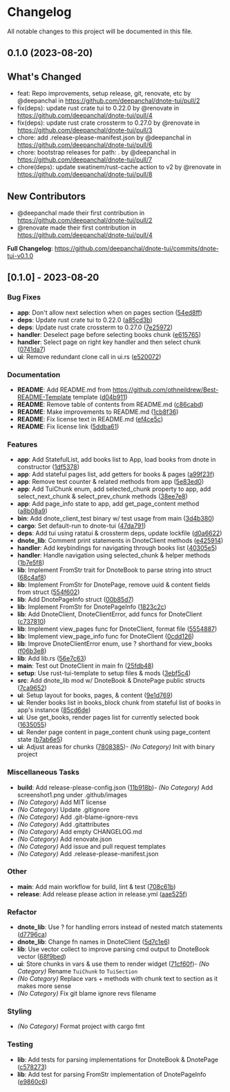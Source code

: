 # Changelog

All notable changes to this project will be documented in this file.

## 0.1.0 (2023-08-20)

## What's Changed
* feat: Repo improvements, setup release, git, renovate, etc by @deepanchal in https://github.com/deepanchal/dnote-tui/pull/2
* fix(deps): update rust crate tui to 0.22.0 by @renovate in https://github.com/deepanchal/dnote-tui/pull/4
* fix(deps): update rust crate crossterm to 0.27.0 by @renovate in https://github.com/deepanchal/dnote-tui/pull/3
* chore: add .release-please-manifest.json by @deepanchal in https://github.com/deepanchal/dnote-tui/pull/6
* chore: bootstrap releases for path: . by @deepanchal in https://github.com/deepanchal/dnote-tui/pull/7
* chore(deps): update swatinem/rust-cache action to v2 by @renovate in https://github.com/deepanchal/dnote-tui/pull/8

## New Contributors
* @deepanchal made their first contribution in https://github.com/deepanchal/dnote-tui/pull/2
* @renovate made their first contribution in https://github.com/deepanchal/dnote-tui/pull/4

**Full Changelog**: https://github.com/deepanchal/dnote-tui/commits/dnote-tui-v0.1.0

## [0.1.0] - 2023-08-20

### Bug Fixes

- **app**: Don't allow next selection when on pages section ([54ed8ff](54ed8ff7e0b2ff9e2321ac6f94ce751e70aa2fce))
- **deps**: Update rust crate tui to 0.22.0 ([a85cd3b](a85cd3b9141cb752407410b21f0850590f667ff8))
- **deps**: Update rust crate crossterm to 0.27.0 ([7e25972](7e25972d918e200d0ea306020e6b7d16d290ad67))
- **handler**: Deselect page before selecting books chunk ([e615765](e6157653c3c99aab4342a9d83dcf55c95c68159d))
- **handler**: Select page on right key handler and then select chunk ([0741da7](0741da78987d201cfcc4a8650cb08c271a677972))
- **ui**: Remove redundant clone call in ui.rs ([e520072](e520072da3b14300f34bdd6403b06509a5e89cdd))

### Documentation

- **README**: Add README.md from https://github.com/othneildrew/Best-README-Template template ([d04b911](d04b911dbd7361a7d218ae90554c32a06d297973))
- **README**: Remove table of contents from README.md ([c86cabd](c86cabd31dd5ca3ee78ba29117c3a65eb24d4bb6))
- **README**: Make improvements to README.md ([1cb8f36](1cb8f36672619696fdc99e9e6276a33eafe0e76b))
- **README**: Fix license text in README.md ([ef4ce5c](ef4ce5c5b73e392f16faead9e41b2244c768e633))
- **README**: Fix license link ([5ddba61](5ddba6144ff4f577ae4feb974bc77102087eb3d4))

### Features

- **app**: Add StatefulList, add books list to App, load books from dnote in constructor ([1df5378](1df53787209f36d0b887bbca5525461c0208e3d1))
- **app**: Add stateful pages list, add getters for books & pages ([a99f23f](a99f23fd71af0194cbca6e7a7a764cc5977b6fb1))
- **app**: Remove test counter & related methods from app ([5e83ed0](5e83ed095b4e6ac43458f8536493260c134449b6))
- **app**: Add TuiChunk enum, add selected_chunk property to app, add select_next_chunk & select_prev_chunk methods ([38ee7e8](38ee7e884edb50f7549fd371070def331efaf057))
- **app**: Add page_info state to app, add get_page_content method ([a8b08a9](a8b08a92d85d745ed281e7e96beefb69998d177f))
- **bin**: Add dnote_client_test binary w/ test usage from main ([3d4b380](3d4b380b4d26c6b3a81a95c133e2fb424e8a8c32))
- **cargo**: Set default-run to dnote-tui ([47da791](47da79149b016172df496f7605e7d77056294ba6))
- **deps**: Add tui using ratatui & crossterm deps, update lockfile ([d0a6622](d0a6622681ae9df6e82441213f76a40e0a502d88))
- **dnote_lib**: Comment print statements in DnoteClient methods ([e425914](e4259146e6166adbb5b27c5fb6e22dde1e05519b))
- **handler**: Add keybindings for navigating through books list ([40305e5](40305e59a7f07de644bcead799f307046910085b))
- **handler**: Handle navigation using selected_chunk & helper methods ([1b7e5f8](1b7e5f8f525a36e983a94e13d3cb35992040f953))
- **lib**: Implement FromStr trait for DnoteBook to parse string into struct ([68c4af8](68c4af8671f4f40d2fb4b2ef55dc915e27373284))
- **lib**: Implement FromStr for DnotePage, remove uuid & content fields from struct ([554f602](554f60259e4ca159c768aa7d379f38268ecd1450))
- **lib**: Add DnotePageInfo struct ([00b85d7](00b85d7a77afdd75d44fbf75ff3db90976646190))
- **lib**: Implement FromStr for DnotePageInfo ([1823c2c](1823c2cac3f47fd76219216e7a602ea9af76b209))
- **lib**: Add DnoteClient, DnoteClientError, add funcs for DnoteClient ([c737810](c7378102641d7b0c71e70c94c18b37f7c9da0f03))
- **lib**: Implement view_pages func for DnoteClient, format file ([5554887](55548874f22747aebf6be1aad3274c05ed9a6d26))
- **lib**: Implement view_page_info func for DnoteClient ([0cdd126](0cdd126ca180cb97e851c371bd72061ab1667071))
- **lib**: Improve DnoteClientError enum, use ? shorthand for view_books ([f06b3e8](f06b3e82a6638ad0322b4ac34039011a5284a1ff))
- **lib**: Add lib.rs ([56e7c63](56e7c63da8e0d45a1324115cf3fe4833356beb55))
- **main**: Test out DnoteClient in main fn ([25fdb48](25fdb48e25782496abbdea5b15021dd3d663006e))
- **setup**: Use rust-tui-template to setup files & mods ([3ebf5c4](3ebf5c4b4d34b31f54111b9a66e62a9194d421f7))
- **src**: Add dnote_lib mod w/ DnoteBook & DnotePage public structs ([7ca9652](7ca965234a101721b2442fb39040a493f85766b7))
- **ui**: Setup layout for books, pages, & content ([9e1d769](9e1d7690047ac0fbcf11ef1ddcef8dd202231e1b))
- **ui**: Render books list in books_block chunk from stateful list of books in app's instance ([85cd6de](85cd6de5bdb6345338cc9fe4190d56cad2c1bc4a))
- **ui**: Use get_books, render pages list for currently selected book ([1635055](1635055239837311634ae869a87a479deda6f8c8))
- **ui**: Render page content in page_content chunk using page_content state ([b7ab6e5](b7ab6e5b8ec7c2513ce6c3e1894f790c9f654535))
- **ui**: Adjust areas for chunks ([7808385](78083853e2f4f2339a88abd7ce16bdf5c14d276e))- *(No Category)* Init with binary project


### Miscellaneous Tasks

- **build**: Add release-please-config.json ([11b918b](11b918b14ee385ae4edced6e7713ca8417f3fa6a))- *(No Category)* Add screenshot1.png under .github/images
- *(No Category)* Add MIT license
- *(No Category)* Update .gitignore
- *(No Category)* Add .git-blame-ignore-revs
- *(No Category)* Add .gitattributes
- *(No Category)* Add empty CHANGELOG.md
- *(No Category)* Add renovate.json
- *(No Category)* Add issue and pull request templates
- *(No Category)* Add .release-please-manifest.json


### Other

- **main**: Add main workflow for build, lint & test ([708c61b](708c61bfd3f8748bc4d21f08be3da649293b1e86))
- **release**: Add release please action in release.yml ([aae525f](aae525f393b0566fb9c56633fde2fbe83c4d9b69))

### Refactor

- **dnote_lib**: Use ? for handling errors instead of nested match statements ([d7796ca](d7796caf59b51c175949311dea9ea244c198f166))
- **dnote_lib**: Change fn names in DnoteClient ([5d7c1e6](5d7c1e698c5caff3ae27fb79485572c1906b2699))
- **lib**: Use vector collect to improve parsing cmd output to DnoteBook vector ([68f9bed](68f9bed16a4f6b3878a6abf7c224a32cc0c0e63a))
- **ui**: Store chunks in vars & use them to render widget ([71cf60f](71cf60fd7f6a6c262410ad811dfca389a5c2dc85))- *(No Category)* Rename `TuiChunk` to `TuiSection`
- *(No Category)* Replace vars + methods with chunk text to section as it makes more sense
- *(No Category)* Fix git blame ignore revs filename


### Styling
- *(No Category)* Format project with cargo fmt


### Testing

- **lib**: Add tests for parsing implementations for DnoteBook & DnotePage ([c578273](c578273667e141feaa7ee485cb2eceb48da51085))
- **lib**: Add test for parsing FromStr implementation of DnotePageInfo ([e9860c6](e9860c60c8942be7ff6f9e61a23b6d6cef807067))

<!-- generated by git-cliff -->
